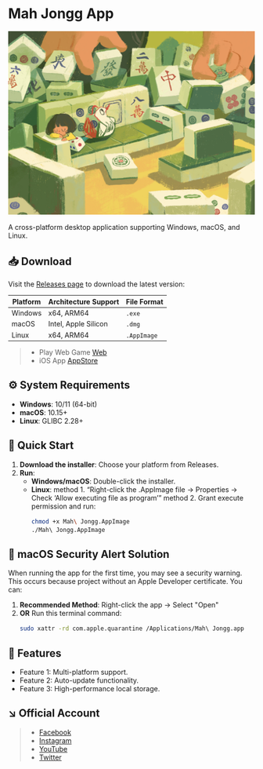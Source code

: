 # Mah Jongg App

![Banner](https://github.com/Mahj4Fun/MahJongg4fun/blob/main/banner.jpg) <!-- Replace with project banner -->

A cross-platform desktop application supporting Windows, macOS, and Linux.

## 📥 Download

Visit the [Releases page](https://github.com/Mahj4Fun/MahJongg4fun/releases) to download the latest version:

| Platform   | Architecture Support | File Format   |
|------------|----------------------|---------------|
| Windows    | x64, ARM64           | `.exe`        |
| macOS      | Intel, Apple Silicon | `.dmg`        |
| Linux      | x64, ARM64           | `.AppImage`   |

> - Play Web Game [Web](https://www.mahjongg4fun.com)
> - iOS App [AppStore](https://apps.apple.com/app/id6746219026)

## ⚙️ System Requirements

- ​**Windows**: 10/11 (64-bit)
- ​**macOS**: 10.15+
- ​**Linux**: GLIBC 2.28+

## 🚀 Quick Start

1. ​**Download the installer**: Choose your platform from Releases.
2. ​**Run**:
   - ​**Windows/macOS**: Double-click the installer.
   - ​**Linux**:
     method 1. “Right-click the .AppImage file → Properties → Check ‘Allow executing file as program’”
     method 2. Grant execute permission and run:
     ```bash
     chmod +x Mah\ Jongg.AppImage
     ./Mah\ Jongg.AppImage
     ```
## 🚀 macOS Security Alert Solution

When running the app for the first time, you may see a security warning. This occurs because project without an Apple Developer certificate. You can:

1. ​**Recommended Method**: Right-click the app → Select "Open"
2. ​**OR**​ Run this terminal command:
   ```bash
   sudo xattr -rd com.apple.quarantine /Applications/Mah\ Jongg.app
   
## 📖 Features

- Feature 1: Multi-platform support.
- Feature 2: Auto-update functionality.
- Feature 3: High-performance local storage.


## ↘️ Official Account

> - [Facebook](https://www.facebook.com/MahJongg4Fun)
> - [Instagram](https://www.instagram.com/mahj4fun/)
> - [YouTube](https://www.youtube.com/@MahJongg4Fun)
> - [Twitter](https://twitter.com/FunMah97331)
